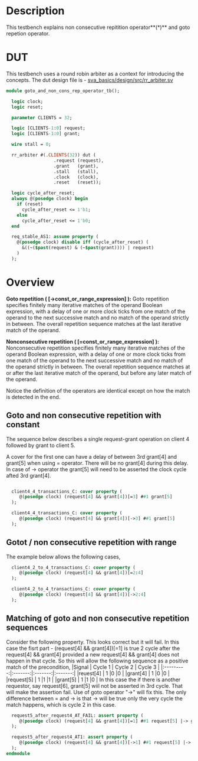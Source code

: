 # Description
This testbench explains non consecutive repitition operator**(*)** and
goto repetion operator.

# DUT
This testbench uses a round robin arbiter as a context for introducing the
concepts. The dut design file is -
[sva_basics/design/src/rr_arbiter.sv](https://github.com/openformal/sva_basics/blob/master/design/docs/rr_arbiter.md)

```sv
module goto_and_non_cons_rep_operator_tb();

  logic clock;
  logic reset;

  parameter CLIENTS = 32;

  logic [CLIENTS-1:0] request;
  logic [CLIENTS-1:0] grant;

  wire stall = 0;

  rr_arbiter #(.CLIENTS(32)) dut (
                  .request (request),
                  .grant   (grant),
                  .stall   (stall),
                  .clock   (clock),
                  .reset   (reset));

  logic cycle_after_reset;
  always @(posedge clock) begin
    if (reset)
      cycle_after_reset <= 1'b1;
    else
      cycle_after_reset <= 1'b0;
  end

  req_stable_AS1: assume property (
    @(posedge clock) disable iff (cycle_after_reset) (
      &((~($past(request) & (~$past(grant)))) | request)
    )
  );

```
# Overview

**Goto repetition ( [->const_or_range_expression] ):**
Goto repetition specifies finitely many iterative matches of the
operand Boolean expression, with a delay of one or more clock ticks from one
match of the operand to the next successive match and no match of the operand
strictly in between. The overall repetition sequence matches at the last
iterative match of the operand.

**Nonconsecutive repetition ( [=const_or_range_expression] ):**
Nonconsecutive repetition specifies finitely many iterative matches of the
operand Boolean expression, with a delay of one or more clock ticks from one
match of the operand to the next successive match and no match of the operand
strictly in between. The overall repetition sequence matches at or after the
last iterative match of the operand, but before any later match of the operand.

Notice the definition of the operators are identical except on how the
match is detected in the end.

##
## Goto and non consecutive repetition with constant
The sequence below describes a single request-grant operation on client 4
followed by grant to client 5.

A cover for the first one can have a delay of between 3rd grant[4] and
grant[5] when using = operator. There will be no grant[4] during this delay.
In case of -> operator the grant[5] will need to be asserted the clock
cycle afted 3rd grant[4].
```sv

  client4_4_transactions_C: cover property (
     @(posedge clock) (request[4] && grant[4])[=3] ##1 grant[5]
  );

  client4_4_transactions_C: cover property (
     @(posedge clock) (request[4] && grant[4])[->3] ##1 grant[5]
  );

```
## Gotot / non consecutive repetition with range
The example below allows the following cases,
```sv
  client4_2_to_4_transactions_C: cover property (
     @(posedge clock) (request[4] && grant[4])[=2:4]
  );

  client4_2_to_4_transactions_C: cover property (
     @(posedge clock) (request[4] && grant[4])[->2:4]
  );

```
## Matching of goto and non consecutive repetition sequences
Consider the following property. This looks correct but it will fail.
In this case the fisrt part - (request[4] && grant[4])[=1] is true 2 cycle
after the request[4] && grant[4] provided a new request[4] && grant[4] does not
happen in that cycle. So this will allow the following sequence as a positive
match of the precondition,
|Signal     | Cycle 1 | Cycle 2 | Cycle 3 |
|:---------:|:-------:|:-------:|:-------:|
|reuest[4]  | 1       |0        |0        |
|grant[4]   | 1       |0        |0        |
|request[5] | 1       |1        |1        |
|grant[5]   | 1       |1        |0        |
In this case the if there is another requestor, say request[6], grant[5] wiil
not be asserted in 3rd cycle. That will make the assertion fail.
Use of goto operator "->" will fix this. The only difference between = and ->
is that -> will be true only the very cycle the match happens, which is cycle
2 in this case.
```sv
  request5_after_request4_AT_FAIL: assert property (
     @(posedge clock) (request[4] && grant[4])[=1] ##1 request[5] |-> grant[5]
  );

  request5_after_request4_AT1: assert property (
     @(posedge clock) (request[4] && grant[4])[->1] ##1 request[5] |-> grant[5]
  );
endmodule
```
